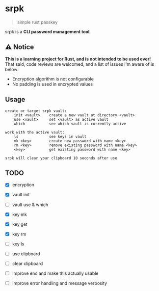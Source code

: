 # srpk
> simple rust passkey

srpk is a **CLI password management tool**.

## ⚠️ Notice

**This is a learning project for Rust, and is not intended to be used ever!**<br/>
That said, code reviews are welcomed, and a list of issues I'm aware of is below:

- Encryption algorithm is not configurable
- No padding is used in encrypted values

## Usage

```
create or target srpk vault:
    init <vault>    create a new vault at directory <vault>
    use <vault>     set <vault> as active vault
    which           see which vault is currently active

work with the active vault:
    ls              see keys in vault
    mk <key>        create new password with name <key>
    rm <key>        remove existing password with name <key>
    <key>           get existing password with name <key>

srpk will clear your clipboard 10 seconds after use
```

## TODO

- [x] encryption
- [x] vault init
- [ ] vault use & which
- [x] key mk
- [x] key get
- [x] key rm
- [ ] key ls
- [ ] use clipboard
- [ ] clear clipboard

- [ ] improve enc and make this actually usable
- [ ] improve error handling and message verbosity
